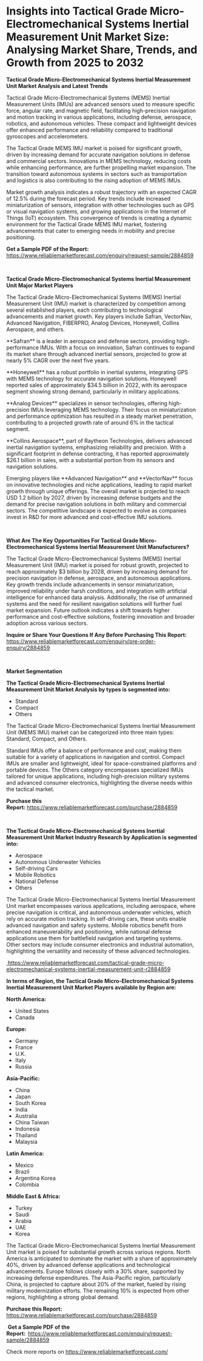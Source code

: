 <p><h1>Insights into Tactical Grade Micro-Electromechanical Systems Inertial Measurement Unit Market Size: Analysing Market Share, Trends, and Growth from 2025 to 2032</h1></p><p><strong>Tactical Grade Micro-Electromechanical Systems Inertial Measurement Unit Market Analysis and Latest Trends</strong></p>
<p><p>Tactical Grade Micro-Electromechanical Systems (MEMS) Inertial Measurement Units (IMUs) are advanced sensors used to measure specific force, angular rate, and magnetic field, facilitating high-precision navigation and motion tracking in various applications, including defense, aerospace, robotics, and autonomous vehicles. These compact and lightweight devices offer enhanced performance and reliability compared to traditional gyroscopes and accelerometers.</p><p>The Tactical Grade MEMS IMU market is poised for significant growth, driven by increasing demand for accurate navigation solutions in defense and commercial sectors. Innovations in MEMS technology, reducing costs while enhancing performance, are further propelling market expansion. The transition toward autonomous systems in sectors such as transportation and logistics is also contributing to the rising adoption of MEMS IMUs.</p><p>Market growth analysis indicates a robust trajectory with an expected CAGR of 12.5% during the forecast period. Key trends include increased miniaturization of sensors, integration with other technologies such as GPS or visual navigation systems, and growing applications in the Internet of Things (IoT) ecosystem. This convergence of trends is creating a dynamic environment for the Tactical Grade MEMS IMU market, fostering advancements that cater to emerging needs in mobility and precise positioning.</p></p>
<p><strong>Get a Sample PDF of the Report:&nbsp;</strong> <a href="https://www.reliablemarketforecast.com/enquiry/request-sample/2884859?utm_campaign=2333&utm_medium=2&utm_source=Github&utm_content=ia&utm_term=13032025&utm_id=tactical-grade-micro-electromechanical-systems-inertial-measurement-unit">https://www.reliablemarketforecast.com/enquiry/request-sample/2884859</a></p>
<p>&nbsp;</p>
<p><strong>Tactical Grade Micro-Electromechanical Systems Inertial Measurement Unit Major Market Players</strong></p>
<p><p>The Tactical Grade Micro-Electromechanical Systems (MEMS) Inertial Measurement Unit (IMU) market is characterized by competition among several established players, each contributing to technological advancements and market growth. Key players include Safran, VectorNav, Advanced Navigation, FIBERPRO, Analog Devices, Honeywell, Collins Aerospace, and others.</p><p>**Safran** is a leader in aerospace and defense sectors, providing high-performance IMUs. With a focus on innovation, Safran continues to expand its market share through advanced inertial sensors, projected to grow at nearly 5% CAGR over the next five years.</p><p>**Honeywell** has a robust portfolio in inertial systems, integrating GPS with MEMS technology for accurate navigation solutions. Honeywell reported sales of approximately $34.5 billion in 2022, with its aerospace segment showing strong demand, particularly in military applications.</p><p>**Analog Devices** specializes in sensor technologies, offering high-precision IMUs leveraging MEMS technology. Their focus on miniaturization and performance optimization has resulted in a steady market penetration, contributing to a projected growth rate of around 6% in the tactical segment.</p><p>**Collins Aerospace**, part of Raytheon Technologies, delivers advanced inertial navigation systems, emphasizing reliability and precision. With a significant footprint in defense contracting, it has reported approximately $26.1 billion in sales, with a substantial portion from its sensors and navigation solutions.</p><p>Emerging players like **Advanced Navigation** and **VectorNav** focus on innovative technologies and niche applications, leading to rapid market growth through unique offerings. The overall market is projected to reach USD 1.2 billion by 2027, driven by increasing defense budgets and the demand for precise navigation solutions in both military and commercial sectors. The competitive landscape is expected to evolve as companies invest in R&D for more advanced and cost-effective IMU solutions.</p></p>
<p>&nbsp;</p>
<p><strong>What Are The Key Opportunities For Tactical Grade Micro-Electromechanical Systems Inertial Measurement Unit Manufacturers?</strong></p>
<p><p>The Tactical Grade Micro-Electromechanical Systems (MEMS) Inertial Measurement Unit (IMU) market is poised for robust growth, projected to reach approximately $3 billion by 2028, driven by increasing demand for precision navigation in defense, aerospace, and autonomous applications. Key growth trends include advancements in sensor miniaturization, improved reliability under harsh conditions, and integration with artificial intelligence for enhanced data analysis. Additionally, the rise of unmanned systems and the need for resilient navigation solutions will further fuel market expansion. Future outlook indicates a shift towards higher performance and cost-effective solutions, fostering innovation and broader adoption across various sectors.</p></p>
<p><strong>Inquire or Share Your Questions If Any Before Purchasing This Report:</strong> <a href="https://www.reliablemarketforecast.com/enquiry/pre-order-enquiry/2884859?utm_campaign=2333&utm_medium=2&utm_source=Github&utm_content=ia&utm_term=13032025&utm_id=tactical-grade-micro-electromechanical-systems-inertial-measurement-unit">https://www.reliablemarketforecast.com/enquiry/pre-order-enquiry/2884859</a></p>
<p>&nbsp;</p>
<p><strong>Market Segmentation</strong></p>
<p><strong>The Tactical Grade Micro-Electromechanical Systems Inertial Measurement Unit Market Analysis by types is segmented into:</strong></p>
<p><ul><li>Standard</li><li>Compact</li><li>Others</li></ul></p>
<p><p>The Tactical Grade Micro-Electromechanical Systems Inertial Measurement Unit (MEMS IMU) market can be categorized into three main types: Standard, Compact, and Others. </p><p>Standard IMUs offer a balance of performance and cost, making them suitable for a variety of applications in navigation and control. Compact IMUs are smaller and lightweight, ideal for space-constrained platforms and portable devices. The Others category encompasses specialized IMUs tailored for unique applications, including high-precision military systems and advanced consumer electronics, highlighting the diverse needs within the tactical market.</p></p>
<p><strong>Purchase this Report:&nbsp;</strong><a href="https://www.reliablemarketforecast.com/purchase/2884859?utm_campaign=2333&utm_medium=2&utm_source=Github&utm_content=ia&utm_term=13032025&utm_id=tactical-grade-micro-electromechanical-systems-inertial-measurement-unit">https://www.reliablemarketforecast.com/purchase/2884859</a></p>
<p>&nbsp;</p>
<p><strong>The Tactical Grade Micro-Electromechanical Systems Inertial Measurement Unit Market Industry Research by Application is segmented into:</strong></p>
<p><ul><li>Aerospace</li><li>Autonomous Underwater Vehicles</li><li>Self-driving Cars</li><li>Mobile Robotics</li><li>National Defense</li><li>Others</li></ul></p>
<p><p>The Tactical Grade Micro-Electromechanical Systems Inertial Measurement Unit market encompasses various applications, including aerospace, where precise navigation is critical, and autonomous underwater vehicles, which rely on accurate motion tracking. In self-driving cars, these units enable advanced navigation and safety systems. Mobile robotics benefit from enhanced maneuverability and positioning, while national defense applications use them for battlefield navigation and targeting systems. Other sectors may include consumer electronics and industrial automation, highlighting the versatility and necessity of these advanced technologies.</p></p>
<p><a href="https://www.reliablemarketforecast.com/tactical-grade-micro-electromechanical-systems-inertial-measurement-unit-r2884859?utm_campaign=2333&utm_medium=2&utm_source=Github&utm_content=ia&utm_term=13032025&utm_id=tactical-grade-micro-electromechanical-systems-inertial-measurement-unit">&nbsp;https://www.reliablemarketforecast.com/tactical-grade-micro-electromechanical-systems-inertial-measurement-unit-r2884859</a></p>
<p><strong>In terms of Region, the Tactical Grade Micro-Electromechanical Systems Inertial Measurement Unit Market Players available by Region are:</strong></p>
<p>
    <p> <strong> North America: </strong>
        <ul>
            <li>United States</li>
            <li>Canada</li>
        </ul>
        </p> 
    <p> <strong> Europe: </strong>
        <ul>
            <li>Germany</li>
            <li>France</li>
            <li>U.K.</li>
            <li>Italy</li>
            <li>Russia</li>
        </ul>
        </p> 
    <p> <strong> Asia-Pacific: </strong>
        <ul>
            <li>China</li>
            <li>Japan</li>
            <li>South Korea</li>
            <li>India</li>
            <li>Australia</li>
            <li>China Taiwan</li>
            <li>Indonesia</li>
            <li>Thailand</li>
            <li>Malaysia</li>
        </ul>
        </p> 
    <p> <strong> Latin America: </strong>
        <ul>
            <li>Mexico</li>
            <li>Brazil</li>
            <li>Argentina Korea</li>
            <li>Colombia</li>
        </ul>
        </p> 
    <p> <strong> Middle East & Africa: </strong>
        <ul>
            <li>Turkey</li>
            <li>Saudi</li>
            <li>Arabia</li>
            <li>UAE</li>
            <li>Korea</li>
        </ul>
    </p>
    </p>
<p><p>The Tactical Grade Micro-Electromechanical Systems Inertial Measurement Unit market is poised for substantial growth across various regions. North America is anticipated to dominate the market with a share of approximately 40%, driven by advanced defense applications and technological advancements. Europe follows closely with a 30% share, supported by increasing defense expenditures. The Asia-Pacific region, particularly China, is projected to capture about 20% of the market, fueled by rising military modernization efforts. The remaining 10% is expected from other regions, highlighting a strong global demand.</p></p>
<p><strong>Purchase this Report: </strong><a href="https://www.reliablemarketforecast.com/purchase/2884859?utm_campaign=2333&utm_medium=2&utm_source=Github&utm_content=ia&utm_term=13032025&utm_id=tactical-grade-micro-electromechanical-systems-inertial-measurement-unit">https://www.reliablemarketforecast.com/purchase/2884859</a></p>
<p>&nbsp;<strong>Get a Sample PDF of the Report:&nbsp;&nbsp;</strong><a href="https://www.reliablemarketforecast.com/enquiry/request-sample/2884859?utm_campaign=2333&utm_medium=2&utm_source=Github&utm_content=ia&utm_term=13032025&utm_id=tactical-grade-micro-electromechanical-systems-inertial-measurement-unit">https://www.reliablemarketforecast.com/enquiry/request-sample/2884859</a></p>
<p><strong></strong></p>
<p>Check more reports on <a href="https://www.reliablemarketforecast.com/?utm_campaign=2333&utm_medium=2&utm_source=Github&utm_content=ia&utm_term=13032025&utm_id=tactical-grade-micro-electromechanical-systems-inertial-measurement-unit">https://www.reliablemarketforecast.com/</a></p>